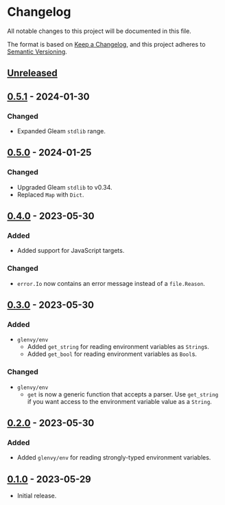 # Changelog

All notable changes to this project will be documented in this file.

The format is based on [Keep a Changelog](https://keepachangelog.com/en/1.0.0/),
and this project adheres to [Semantic Versioning](https://semver.org/spec/v2.0.0.html).

## [Unreleased]

## [0.5.1] - 2024-01-30

### Changed

- Expanded Gleam `stdlib` range.

## [0.5.0] - 2024-01-25

### Changed

- Upgraded Gleam `stdlib` to v0.34.
- Replaced `Map` with `Dict`.

## [0.4.0] - 2023-05-30

### Added

- Added support for JavaScript targets.

### Changed

- `error.Io` now contains an error message instead of a `file.Reason`.

## [0.3.0] - 2023-05-30

### Added

- `glenvy/env`
  - Added `get_string` for reading environment variables as `String`s.
  - Added `get_bool` for reading environment variables as `Bool`s.

### Changed

- `glenvy/env`
  - `get` is now a generic function that accepts a parser. Use `get_string` if you want access to the environment variable value as a `String`.

## [0.2.0] - 2023-05-30

### Added

- Added `glenvy/env` for reading strongly-typed environment variables.

## [0.1.0] - 2023-05-29

- Initial release.

[unreleased]: https://github.com/maxdeviant/glenvy/compare/v0.5.1...HEAD
[0.5.1]: https://github.com/maxdeviant/glenvy/compare/v0.5.0...v0.5.1
[0.5.0]: https://github.com/maxdeviant/glenvy/compare/v0.4.0...v0.5.0
[0.4.0]: https://github.com/maxdeviant/glenvy/compare/v0.3.0...v0.4.0
[0.3.0]: https://github.com/maxdeviant/glenvy/compare/v0.2.0...v0.3.0
[0.2.0]: https://github.com/maxdeviant/glenvy/compare/v0.1.0...v0.2.0
[0.1.0]: https://github.com/maxdeviant/glenvy/compare/c28c7de...v0.1.0
